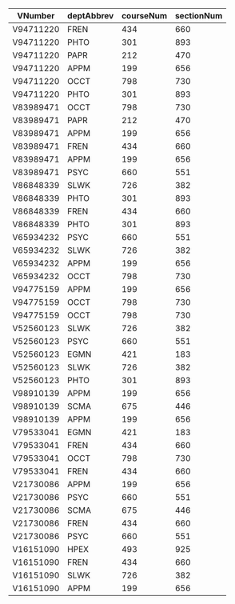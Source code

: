 VNumber | deptAbbrev | courseNum | sectionNum
--- | --- | --- | ---
V94711220 | FREN | 434 | 660
V94711220 | PHTO | 301 | 893
V94711220 | PAPR | 212 | 470
V94711220 | APPM | 199 | 656
V94711220 | OCCT | 798 | 730
V94711220 | PHTO | 301 | 893
V83989471 | OCCT | 798 | 730
V83989471 | PAPR | 212 | 470
V83989471 | APPM | 199 | 656
V83989471 | FREN | 434 | 660
V83989471 | APPM | 199 | 656
V83989471 | PSYC | 660 | 551
V86848339 | SLWK | 726 | 382
V86848339 | PHTO | 301 | 893
V86848339 | FREN | 434 | 660
V86848339 | PHTO | 301 | 893
V65934232 | PSYC | 660 | 551
V65934232 | SLWK | 726 | 382
V65934232 | APPM | 199 | 656
V65934232 | OCCT | 798 | 730
V94775159 | APPM | 199 | 656
V94775159 | OCCT | 798 | 730
V94775159 | OCCT | 798 | 730
V52560123 | SLWK | 726 | 382
V52560123 | PSYC | 660 | 551
V52560123 | EGMN | 421 | 183
V52560123 | SLWK | 726 | 382
V52560123 | PHTO | 301 | 893
V98910139 | APPM | 199 | 656
V98910139 | SCMA | 675 | 446
V98910139 | APPM | 199 | 656
V79533041 | EGMN | 421 | 183
V79533041 | FREN | 434 | 660
V79533041 | OCCT | 798 | 730
V79533041 | FREN | 434 | 660
V21730086 | APPM | 199 | 656
V21730086 | PSYC | 660 | 551
V21730086 | SCMA | 675 | 446
V21730086 | FREN | 434 | 660
V21730086 | PSYC | 660 | 551
V16151090 | HPEX | 493 | 925
V16151090 | FREN | 434 | 660
V16151090 | SLWK | 726 | 382
V16151090 | APPM | 199 | 656